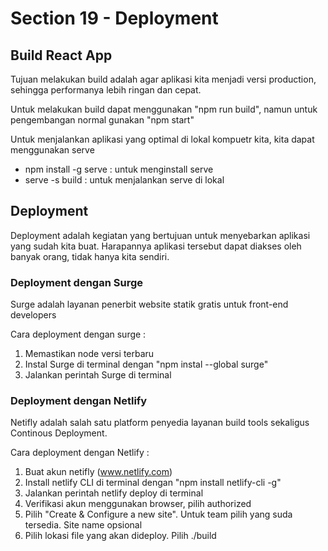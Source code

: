 # Section 19 - Deployment

## Build React App
Tujuan melakukan build adalah agar aplikasi kita menjadi versi production, sehingga performanya lebih ringan dan cepat.

Untuk melakukan build dapat menggunakan "npm run build", namun untuk pengembangan normal gunakan "npm start"

Untuk menjalankan aplikasi yang optimal di lokal kompuetr kita, kita dapat menggunakan serve

* npm install -g serve : untuk menginstall serve
* serve -s build : untuk menjalankan serve di lokal

## Deployment
Deployment adalah kegiatan yang bertujuan untuk menyebarkan aplikasi yang sudah kita buat. Harapannya aplikasi tersebut dapat diakses oleh banyak orang, tidak hanya kita sendiri.

### Deployment dengan Surge
Surge adalah layanan penerbit website statik gratis untuk front-end developers

Cara deployment dengan surge :
1. Memastikan node versi terbaru
2. Instal Surge di terminal dengan "npm instal --global surge"
3. Jalankan perintah Surge di terminal

### Deployment dengan Netlify
Netifly adalah salah satu platform penyedia layanan build tools sekaligus Continous Deployment.

Cara deployment dengan Netlify :
1. Buat akun netifly (www.netlify.com)
2. Install netlify CLI di terminal dengan "npm install netlify-cli -g"
3. Jalankan perintah netlify deploy di terminal
4. Verifikasi akun menggunakan browser, pilih authorized
5. Pilih "Create & Configure a new site". Untuk team pilih yang suda tersedia. Site name opsional
6. Pilih lokasi file yang akan dideploy. Pilih ./build
